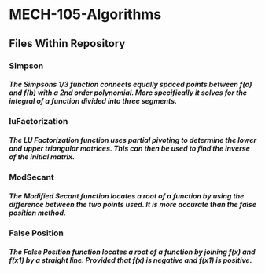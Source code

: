 # MECH-105-Algorithms

## Files Within Repository

### Simpson

##### The Simpsons 1/3 function connects equally spaced points between f(a) and f(b) with a 2nd order polynomial. More specifically it solves for the integral of a function divided into three segments.


### luFactorization

##### The LU Factorization function uses partial pivoting to determine the lower and upper triangular matrices. This can then be used to find the inverse of the initial matrix.

### ModSecant

##### The Modified Secant function locates a root of a function by using the difference between the two points used. It is more accurate than the false position method.


### False Position

##### The False Position function locates a root of a function by joining f(x) and f(x1) by a straight line. Provided that f(x) is negative and f(x1) is positive.

